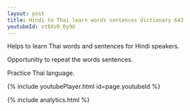```yaml
---
layout: post
title: Hindi to Thai learn words sentences dictionary 643 
youtubeId: vt8XvD_Dy9U
---
```

 
 
Helps to learn Thai words and sentences for Hindi speakers.

Opportunitiy to repeat the words sentences. 

Practice Thai language. 
 
{% include youtubePlayer.html id=page.youtubeId %}
 
 
{% include analytics.html %}